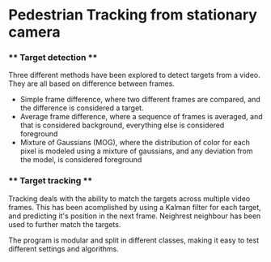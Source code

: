# Pedestrian Tracking from stationary camera

### ** Target detection **

Three different methods have been explored to detect targets from a video. They are all based on difference between frames. 
- Simple frame difference, where two different frames are compared, and the difference is considered a target.
- Average frame difference, where a sequence of frames is averaged, and that is considered background, everything else is considered foreground
- Mixture of Gaussians (MOG), where the distribution of color for each pixel is modeled using a mixture of gaussians, and any deviation from the model, is considered foreground

### ** Target tracking **

Tracking deals with the ability to match the targets across multiple video frames. This has been acomplished by using a Kalman filter for each target, and predicting it's position in the next frame. Neighrest neighbour has been used to further match the targets.

The program is modular and split in different classes, making it easy to test different settings and algorithms.
